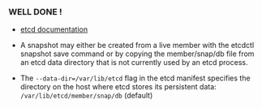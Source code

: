 
<br>

### WELL DONE !

* [etcd documentation](https://kubernetes.io/docs/tasks/administer-cluster/configure-upgrade-etcd/#backing-up-an-etcd-cluster)

* A snapshot may either be created from a live member with the etcdctl snapshot save command or by copying the member/snap/db file from an etcd data directory that is not currently used by an etcd process.

* The `--data-dir=/var/lib/etcd` flag in the etcd manifest specifies the directory on the host where etcd stores its persistent data: `/var/lib/etcd/member/snap/db` (default)